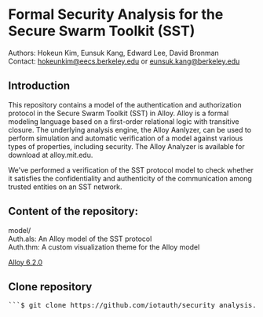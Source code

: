 # Formal Security Analysis for the Secure Swarm Toolkit (SST)

Authors: Hokeun Kim, Eunsuk Kang, Edward Lee, David Bronman    
Contact: hokeunkim@eecs.berkeley.edu or eunsuk.kang@berkeley.edu

## Introduction 

This repository contains a model of the authentication and authorization protocol in the Secure Swarm Toolkit (SST) in Alloy. Alloy is a formal modeling language based on a first-order relational logic with transitive closure. The underlying analysis engine, the Alloy Aanlyzer, can be used to perform simulation and automatic verification of a model against various types of properties, including security. The Alloy Analyzer is available for download at alloy.mit.edu.

We've performed a verification of the SST protocol model to check whether it satisfies the confidentiality and authenticity of the communication among trusted entities on an SST network.

## Content of the repository:

model/   
  Auth.als: An Alloy model of the SST protocol   
  Auth.thm: A custom visualization theme for the Alloy model   

  [Alloy 6.2.0](https://github.com/AlloyTools/org.alloytools.alloy/releases)

  
  ## Clone repository
 <pre>```$ git clone https://github.com/iotauth/security_analysis.git```</pre>

  
  
  
